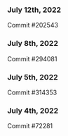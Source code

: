 ### July 12th, 2022

Commit #202543

### July 8th, 2022

Commit #294081

### July 5th, 2022

Commit #314353


### July 4th, 2022

Commit #72281
